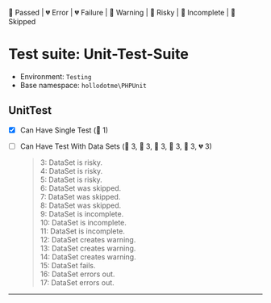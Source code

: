 💚 Passed | 💔 Error | 💔 Failure | 🧡 Warning | 💛 Risky | 💙 Incomplete | 💜 Skipped

# Test suite: Unit-Test-Suite

* Environment: `Testing`  
* Base namespace: `hollodotme\PHPUnit`  

## UnitTest

- [x] Can Have Single Test (💚 1)
- [ ] Can Have Test With Data Sets (💚 3, 💛 3, 💜 3, 💙 3, 🧡 3, 💔 3)
  > 3: DataSet is risky.  
  > 4: DataSet is risky.  
  > 5: DataSet is risky.  
  > 6: DataSet was skipped.  
  > 7: DataSet was skipped.  
  > 8: DataSet was skipped.  
  > 9: DataSet is incomplete.  
  > 10: DataSet is incomplete.  
  > 11: DataSet is incomplete.  
  > 12: DataSet creates warning.  
  > 13: DataSet creates warning.  
  > 14: DataSet creates warning.  
  > 15: DataSet fails.  
  > 16: DataSet errors out.  
  > 17: DataSet errors out.  


---


